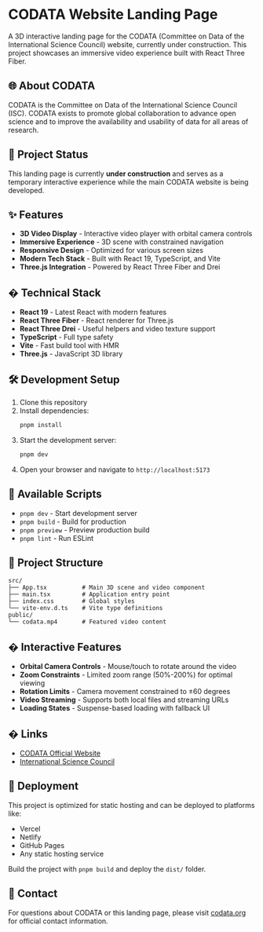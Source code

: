 # CODATA Website Landing Page

A 3D interactive landing page for the CODATA (Committee on Data of the International Science Council) website, currently under construction. This project showcases an immersive video experience built with React Three Fiber.

## 🌐 About CODATA

CODATA is the Committee on Data of the International Science Council (ISC). CODATA exists to promote global collaboration to advance open science and to improve the availability and usability of data for all areas of research.

## 🚧 Project Status

This landing page is currently **under construction** and serves as a temporary interactive experience while the main CODATA website is being developed.

## ✨ Features

- **3D Video Display** - Interactive video player with orbital camera controls
- **Immersive Experience** - 3D scene with constrained navigation
- **Responsive Design** - Optimized for various screen sizes
- **Modern Tech Stack** - Built with React 19, TypeScript, and Vite
- **Three.js Integration** - Powered by React Three Fiber and Drei

## � Technical Stack

- **React 19** - Latest React with modern features
- **React Three Fiber** - React renderer for Three.js
- **React Three Drei** - Useful helpers and video texture support
- **TypeScript** - Full type safety
- **Vite** - Fast build tool with HMR
- **Three.js** - JavaScript 3D library

## 🛠 Development Setup

1. Clone this repository
2. Install dependencies:
   ```bash
   pnpm install
   ```
3. Start the development server:
   ```bash
   pnpm dev
   ```
4. Open your browser and navigate to `http://localhost:5173`

## 📝 Available Scripts

- `pnpm dev` - Start development server
- `pnpm build` - Build for production
- `pnpm preview` - Preview production build
- `pnpm lint` - Run ESLint

## 🎯 Project Structure

```
src/
├── App.tsx          # Main 3D scene and video component
├── main.tsx         # Application entry point
├── index.css        # Global styles
└── vite-env.d.ts    # Vite type definitions
public/
└── codata.mp4       # Featured video content
```

## � Interactive Features

- **Orbital Camera Controls** - Mouse/touch to rotate around the video
- **Zoom Constraints** - Limited zoom range (50%-200%) for optimal viewing
- **Rotation Limits** - Camera movement constrained to ±60 degrees
- **Video Streaming** - Supports both local files and streaming URLs
- **Loading States** - Suspense-based loading with fallback UI

## � Links

- [CODATA Official Website](https://codata.org/)
- [International Science Council](https://council.science/)

## 🚀 Deployment

This project is optimized for static hosting and can be deployed to platforms like:
- Vercel
- Netlify
- GitHub Pages
- Any static hosting service

Build the project with `pnpm build` and deploy the `dist/` folder.

## 📧 Contact

For questions about CODATA or this landing page, please visit [codata.org](https://codata.org/) for official contact information.

